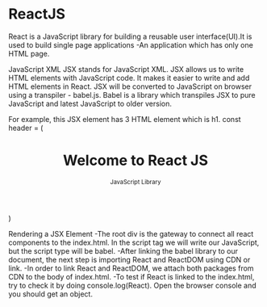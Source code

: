 # ReactJS
React is a JavaScript library for building a reusable user interface(UI).It is used to build single page applications -An application which has only one HTML page.

JavaScript XML
JSX stands for JavaScript XML. JSX allows us to write HTML elements with JavaScript code.
It makes it easier to write and add HTML elements in React. JSX will be converted to JavaScript on browser using a transpiler - babel.js.
Babel is a library which transpiles JSX to pure JavaScript and latest JavaScript to older version.

For example, this JSX element has 3 HTML element which is h1.
	const header = (
  	  <header>
    	    <h1>Welcome to React JS</h1>
    	    <small>JavaScript Library</small>
  	  </header>
	)

Rendering a JSX Element
-The root div is the gateway to connect all react components to the index.html. In the script tag we will write our JavaScript, but the script type will be babel.
-After linking the babel library to our document, the next step is importing React and ReactDOM using CDN or link.
-In order to link React and ReactDOM, we attach both packages from CDN to the body of index.html.
-To test if React is linked to the index.html, try to check it by doing console.log(React). Open the browser console and you should get an object.
